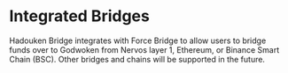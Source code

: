 # Integrated Bridges

Hadouken Bridge integrates with Force Bridge to allow users to bridge funds over to Godwoken from Nervos layer 1, Ethereum, or Binance Smart Chain (BSC). Other bridges and chains will be supported in the future.

